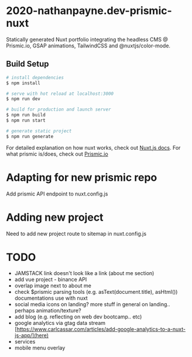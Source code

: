# 2020-nathanpayne.dev-prismic-nuxt

Statically generated Nuxt portfolio integrating the headless CMS @ Prismic.io, GSAP animations, TailwindCSS and @nuxtjs/color-mode.

## Build Setup

```bash
# install dependencies
$ npm install

# serve with hot reload at localhost:3000
$ npm run dev

# build for production and launch server
$ npm run build
$ npm run start

# generate static project
$ npm run generate
```

For detailed explanation on how nuxt works, check out [Nuxt.js docs](https://nuxtjs.org).
For what prismic is/does, check out [Prismic.io](https://prismic.io/)

# Adapting for new prismic repo

Add prismic API endpoint to nuxt.config.js

# Adding new project

Need to add new project route to sitemap in nuxt.config.js

# TODO

- JAMSTACK link doesn't look like a link (about me section)
- add vue project - binance API
- overlap image next to about me
- check \$prismic parsing tools (e.g. asText(document.title), asHtml()) documentations use with nuxt
- social media icons on landing? more stuff in general on landing.. perhaps animation/texture?
- add blog (e.g. reflecting on web dev bootcamp.. etc)
- google analytics via gtag data stream
  [https://www.carlcassar.com/articles/add-google-analytics-to-a-nuxt-js-app/](here)
- services
- mobile menu overlay

